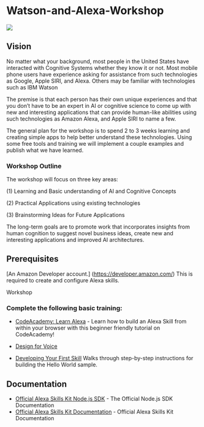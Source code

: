 # Watson-and-Alexa-Workshop
<img src="https://m.media-amazon.com/images/G/01/mobile-apps/dex/alexa/alexa-skills-kit/tutorials/fact/header._TTH_.png" />

## Vision
No matter what your background, most people in the United States have interacted with Cognitive Systems whether they know it or not. Most mobile phone users have experience asking for assistance from such technologies as Google, Apple SIRI, and Alexa. Others may be familiar with technologies such as IBM Watson 

The premise is that each person has their own unique experiences and that you don’t have to be an expert in AI or cognitive science to come up with new and interesting applications that can provide human-like abilities using such technologies as Amazon Alexa, and Apple SIRI to name a few. 

The general plan for the workshop is to spend 2 to 3 weeks learning and creating simple apps to help better understand these technologies. Using some free tools and training we will implement a couple examples and publish what we have learned.  

### Workshop Outline
The workshop will focus on three key areas:

(1)	Learning and Basic understanding of AI and Cognitive Concepts

(2)	Practical Applications using existing technologies

(3)	Brainstorming Ideas for Future Applications

The long-term goals are to promote work that incorporates insights from human cognition to suggest novel business ideas, create new and interesting applications and improved AI architectures.

## Prerequisites
[An Amazon Developer account.] (https://developer.amazon.com/) This is required to create and configure Alexa skills.


Workshop 
### Complete the following basic training:
* [CodeAcademy: Learn Alexa](https://www.codecademy.com/learn/learn-alexa) - Learn how to build an Alexa Skill from within your browser with this beginner friendly tutorial on CodeAcademy!

* [Design for Voice](https://developer.amazon.com/designing-for-voice/)

* [Developing Your First Skill](https://github.com/alexa/alexa-skills-kit-sdk-for-nodejs/wiki/Developing-Your-First-Skill)
Walks through step-by-step instructions for building the Hello World sample.

## Documentation
* [Official Alexa Skills Kit Node.js SDK](https://www.npmjs.com/package/alexa-sdk) - The Official Node.js SDK Documentation
* [Official Alexa Skills Kit Documentation](https://developer.amazon.com/docs/ask-overviews/build-skills-with-the-alexa-skills-kit.html )  - Official Alexa Skills Kit Documentation
